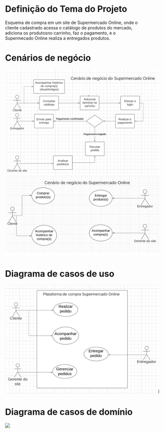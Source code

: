 <div>
<h1>Definição do Tema do Projeto</h1>
<p>Esquema de compra em um site de Supermercado Online, onde o <br/>
cliente cadastrado acessa o catálogo de produtos do mercado, <br/>
adiciona os produtosno carrinho, faz o pagamento, e  o <br/>
Supermecado Online realiza a entregados produtos. </p>
<h1>Cenários de negócio</h1>
<img src="cenario_de_negocio_1.png"/>
<img src="cenario_de_negocio_2.png"/>
<h1>Diagrama de casos de uso</h1>
<img src="casos_de_uso.png"/>
<h1>Diagrama de casos de domínio</h1>
<img src="casos_de_dominio.png"/>
</div>
